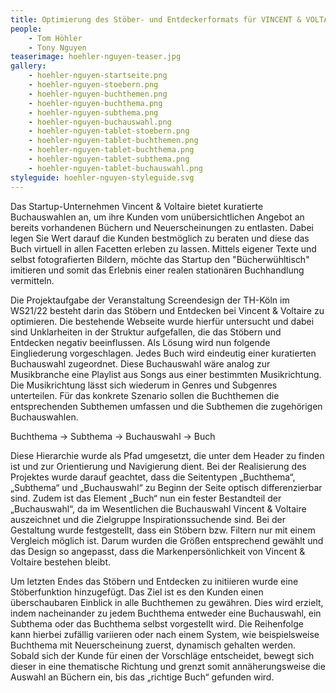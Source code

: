 ```yaml
---
title: Optimierung des Stöber- und Entdeckerformats für VINCENT & VOLTAIRE
people:
    - Tom Höhler
    - Tony Nguyen
teaserimage: hoehler-nguyen-teaser.jpg
gallery:
    - hoehler-nguyen-startseite.png
    - hoehler-nguyen-stoebern.png
    - hoehler-nguyen-buchthemen.png
    - hoehler-nguyen-buchthema.png
    - hoehler-nguyen-subthema.png
    - hoehler-nguyen-buchauswahl.png
    - hoehler-nguyen-tablet-stoebern.png
    - hoehler-nguyen-tablet-buchthemen.png
    - hoehler-nguyen-tablet-buchthema.png
    - hoehler-nguyen-tablet-subthema.png
    - hoehler-nguyen-tablet-buchauswahl.png
styleguide: hoehler-nguyen-styleguide.svg
---
```


Das Startup-Unternehmen Vincent & Voltaire bietet kuratierte Buchauswahlen an, um ihre Kunden vom unübersichtlichen Angebot an bereits vorhandenen Büchern und Neuerscheinungen zu entlasten. Dabei legen Sie Wert darauf die Kunden bestmöglich zu beraten und diese das Buch virtuell in allen Facetten erleben zu lassen. Mittels eigener Texte und selbst fotografierten Bildern, möchte das Startup den "Bücherwühltisch" imitieren und somit das Erlebnis einer realen stationären Buchhandlung vermitteln.

Die Projektaufgabe der Veranstaltung Screendesign der TH-Köln im WS21/22 besteht darin das Stöbern und Entdecken bei Vincent & Voltaire zu optimieren. Die bestehende Webseite wurde hierfür untersucht und dabei sind Unklarheiten in der Struktur aufgefallen, die das Stöbern und Entdecken negativ beeinflussen. 
Als Lösung wird nun folgende Eingliederung vorgeschlagen. Jedes Buch wird eindeutig einer kuratierten Buchauswahl zugeordnet. Diese Buchauswahl wäre analog zur Musikbranche eine Playlist aus Songs aus einer bestimmten Musikrichtung. Die Musikrichtung lässt sich wiederum in Genres und Subgenres unterteilen. Für das konkrete Szenario sollen die Buchthemen die entsprechenden Subthemen umfassen und die Subthemen die zugehörigen Buchauswahlen. 

Buchthema -> Subthema -> Buchauswahl -> Buch

Diese Hierarchie wurde als Pfad umgesetzt, die unter dem Header zu finden ist und zur Orientierung und Navigierung dient. Bei der Realisierung des Projektes wurde darauf geachtet, dass die Seitentypen „Buchthema“, „Subthema“ und „Buchauswahl“ zu Beginn der Seite optisch differenzierbar sind.  Zudem ist das Element „Buch“ nun ein fester Bestandteil der „Buchauswahl“, da im Wesentlichen die Buchauswahl Vincent & Voltaire auszeichnet und die Zielgruppe Inspirationssuchende sind.
Bei der Gestaltung wurde festgestellt, dass ein Stöbern bzw. Filtern nur mit einem Vergleich möglich ist. Darum wurden die Größen entsprechend gewählt und das Design so angepasst, dass die Markenpersönlichkeit von Vincent & Voltaire bestehen bleibt.

Um letzten Endes das Stöbern und Entdecken zu initiieren wurde eine Stöberfunktion hinzugefügt. Das Ziel ist es den Kunden einen überschaubaren Einblick in alle Buchthemen zu gewähren. Dies wird erzielt, indem nacheinander zu jedem Buchthema entweder eine Buchauswahl, ein Subthema oder das Buchthema selbst vorgestellt wird. Die Reihenfolge kann hierbei zufällig variieren oder nach einem System, wie beispielsweise Buchthema mit Neuerscheinung zuerst, dynamisch gehalten werden. Sobald sich der Kunde für einen der Vorschläge entscheidet, bewegt sich dieser in eine thematische Richtung und grenzt somit annäherungsweise die Auswahl an Büchern ein, bis das „richtige Buch“ gefunden wird.
